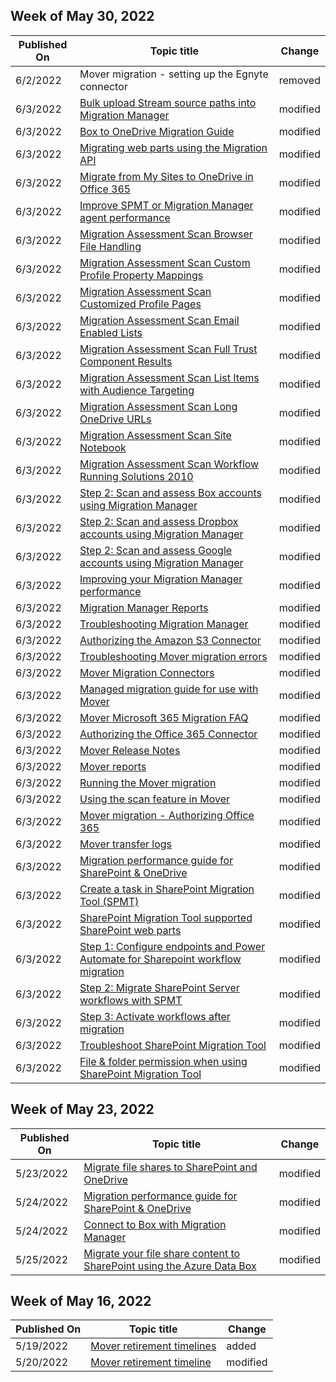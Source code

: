 <!-- This file is generated automatically each week. Changes made to this file will be overwritten.-->



## Week of May 30, 2022


| Published On |Topic title | Change |
|------|------------|--------|
| 6/2/2022 | Mover migration - setting up the Egnyte connector | removed |
| 6/3/2022 | [Bulk upload Stream source paths into Migration Manager](/SharepointMigration/mm-stream-csv) | modified |
| 6/3/2022 | [Box to OneDrive Migration Guide](/SharepointMigration/box-to-onedrive-and-sharepoint-migration-guide) | modified |
| 6/3/2022 | [Migrating web parts using the Migration API](/SharepointMigration/migration-web-parts-migrationapi) | modified |
| 6/3/2022 | [Migrate from My Sites to OneDrive in Office 365](/SharepointMigration/mysites-to-onedrive-migration-guide) | modified |
| 6/3/2022 | [Improve SPMT or Migration Manager agent performance](/SharepointMigration/spmt-performance-guidance) | modified |
| 6/3/2022 | [Migration Assessment Scan Browser File Handling](/SharepointMigration/migration-assessment-scan-browser-file-handling) | modified |
| 6/3/2022 | [Migration Assessment Scan Custom Profile Property Mappings](/SharepointMigration/migration-assessment-scan-custom-profile-property-mappings) | modified |
| 6/3/2022 | [Migration Assessment Scan Customized Profile Pages](/SharepointMigration/migration-assessment-scan-customized-profile-pages) | modified |
| 6/3/2022 | [Migration Assessment Scan Email Enabled Lists](/SharepointMigration/migration-assessment-scan-email-enabled-lists) | modified |
| 6/3/2022 | [Migration Assessment Scan Full Trust Component Results](/SharepointMigration/migration-assessment-scan-full-trust-component-results) | modified |
| 6/3/2022 | [Migration Assessment Scan List Items with Audience Targeting](/SharepointMigration/migration-assessment-scan-list-items-audience-targeting) | modified |
| 6/3/2022 | [Migration Assessment Scan Long OneDrive URLs](/SharepointMigration/migration-assessment-scan-long-onedrive-urls) | modified |
| 6/3/2022 | [Migration Assessment Scan Site Notebook](/SharepointMigration/migration-assessment-scan-site-notebook) | modified |
| 6/3/2022 | [Migration Assessment Scan Workflow Running Solutions 2010](/SharepointMigration/migration-assessment-scan-workflow-running-solutions-2010) | modified |
| 6/3/2022 | [Step 2: Scan and assess Box accounts using Migration Manager](/SharepointMigration/mm-box-step2-scan-assess) | modified |
| 6/3/2022 | [Step 2: Scan and assess Dropbox accounts using Migration Manager](/SharepointMigration/mm-dropbox-step2-scan-assess) | modified |
| 6/3/2022 | [Step 2: Scan and assess Google accounts using Migration Manager](/SharepointMigration/mm-google-step2-scan-assess) | modified |
| 6/3/2022 | [Improving your Migration Manager performance](/SharepointMigration/mm-performance) | modified |
| 6/3/2022 | [Migration Manager Reports](/SharepointMigration/mm-reports) | modified |
| 6/3/2022 | [Troubleshooting Migration Manager](/SharepointMigration/mm-troubleshoot) | modified |
| 6/3/2022 | [Authorizing the Amazon S3 Connector](/SharepointMigration/mover-amazons3) | modified |
| 6/3/2022 | [Troubleshooting Mover migration errors](/SharepointMigration/mover-error-faq) | modified |
| 6/3/2022 | [Mover Migration Connectors](/SharepointMigration/mover-manage-connectors) | modified |
| 6/3/2022 | [Managed migration guide for use with Mover](/SharepointMigration/mover-managed-migration-guide) | modified |
| 6/3/2022 | [Mover Microsoft 365 Migration FAQ](/SharepointMigration/mover-microsoft-365-faq) | modified |
| 6/3/2022 | [Authorizing the Office 365 Connector](/SharepointMigration/mover-o365) | modified |
| 6/3/2022 | [Mover Release Notes](/SharepointMigration/mover-release-notes) | modified |
| 6/3/2022 | [Mover reports](/SharepointMigration/mover-reports) | modified |
| 6/3/2022 | [Running the Mover migration](/SharepointMigration/mover-running-migration) | modified |
| 6/3/2022 | [Using the scan feature in Mover](/SharepointMigration/mover-scan) | modified |
| 6/3/2022 | [Mover migration - Authorizing Office 365](/SharepointMigration/mover-setup-m365-destination) | modified |
| 6/3/2022 | [Mover transfer logs](/SharepointMigration/mover-transfer-logs) | modified |
| 6/3/2022 | [Migration performance guide for SharePoint & OneDrive](/SharepointMigration/sharepoint-online-and-onedrive-migration-speed) | modified |
| 6/3/2022 | [Create a task in SharePoint Migration Tool (SPMT)](/SharepointMigration/spmt-create-task) | modified |
| 6/3/2022 | [SharePoint Migration Tool supported SharePoint web parts](/SharepointMigration/spmt-supported-webparts) | modified |
| 6/3/2022 | [Step 1: Configure endpoints and Power Automate for Sharepoint workflow migration](/SharepointMigration/spmt-workflow-step1) | modified |
| 6/3/2022 | [Step 2: Migrate SharePoint Server workflows with SPMT](/SharepointMigration/spmt-workflow-step2) | modified |
| 6/3/2022 | [Step 3: Activate workflows after migration](/SharepointMigration/spmt-workflow-step3) | modified |
| 6/3/2022 | [Troubleshoot SharePoint Migration Tool](/SharepointMigration/troubleshooting-common-spmt-issues) | modified |
| 6/3/2022 | [File & folder permission when using SharePoint Migration Tool](/SharepointMigration/understanding-permissions-when-migrating) | modified |


## Week of May 23, 2022


| Published On |Topic title | Change |
|------|------------|--------|
| 5/23/2022 | [Migrate file shares to SharePoint and OneDrive](/SharepointMigration/fileshare-to-odsp-migration-guide) | modified |
| 5/24/2022 | [Migration performance guide for SharePoint & OneDrive](/SharepointMigration/sharepoint-online-and-onedrive-migration-speed) | modified |
| 5/24/2022 | [Connect to Box with Migration Manager](/SharepointMigration/mm-box-step1-connect) | modified |
| 5/25/2022 | [Migrate your file share content to SharePoint using the Azure Data Box](/SharepointMigration/how-to-migrate-file-share-content-to-spo-using-azuredatabox) | modified |


## Week of May 16, 2022


| Published On |Topic title | Change |
|------|------------|--------|
| 5/19/2022 | [Mover retirement timelines](/SharepointMigration/mover-retirement-timeline) | added |
| 5/20/2022 | [Mover retirement timeline](/SharepointMigration/mover-retirement-timeline) | modified |
